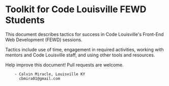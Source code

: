 
# Toolkit for Code Louisville FEWD Students

This document describes tactics for success in Code Louisville's Front-End Web Development (FEWD) sessions. 

Tactics include use of time, engagement in required activities, working with mentors and Code Louisville staff, and using other tools and resources.

Help improve this document! Pull requests are welcome.

        - Calvin Miracle, Louisville KY
          cbmira01@gmail.com
          